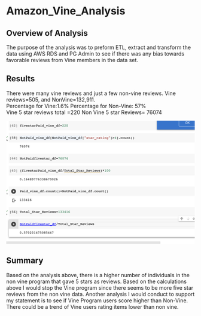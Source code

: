 # Amazon_Vine_Analysis  
## Overview of Analysis
The purpose of the analysis was to preform ETL, extract and transform the data using AWS RDS and PG Admin to see if there was any bias towards favorable reviews from Vine members in the data set.  
## Results 

There were many vine reviews and just a few non-vine reviews. Vine reviews=505, and NonVine=132,911.  
Percentage for Vine:1.6% 
Percentage for Non-Vine: 57%  
Vine 5 star reviews total =220 
Non Vine 5 star Reviews= 76074
 
 ![alt text](amazon.png)
 
## Summary 
Based on the analysis above, there is a higher number of individuals in the non vine program that gave 5 stars as reviews. Based on the calculations above I would stop the Vine program since there seems to be more five star reviews from the non vine data. Another analysis I would conduct to support my statement is to see if Vine Program users score higher than Non-Vine. There could be a trend of Vine users rating items lower than non vine. 
